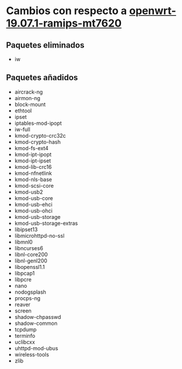 # Cambios con respecto a [openwrt-19.07.1-ramips-mt7620](http://downloads.openwrt.org/releases/19.07.1/targets/ramips/mt7620/openwrt-19.07.1-ramips-mt7620.manifest)

## Paquetes eliminados

* iw

## Paquetes añadidos

* aircrack-ng
* airmon-ng
* block-mount
* ethtool
* ipset
* iptables-mod-ipopt
* iw-full
* kmod-crypto-crc32c
* kmod-crypto-hash
* kmod-fs-ext4
* kmod-ipt-ipopt
* kmod-ipt-ipset
* kmod-lib-crc16
* kmod-nfnetlink
* kmod-nls-base
* kmod-scsi-core
* kmod-usb2
* kmod-usb-core
* kmod-usb-ehci
* kmod-usb-ohci
* kmod-usb-storage
* kmod-usb-storage-extras
* libipset13
* libmicrohttpd-no-ssl
* libmnl0
* libncurses6
* libnl-core200
* libnl-genl200
* libopenssl1.1
* libpcap1
* libpcre
* nano
* nodogsplash
* procps-ng
* reaver
* screen
* shadow-chpasswd
* shadow-common
* tcpdump
* terminfo
* uclibcxx
* uhttpd-mod-ubus
* wireless-tools
* zlib
